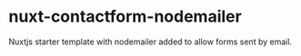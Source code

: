 # nuxt-contactform-nodemailer
Nuxtjs starter template with nodemailer added to allow forms sent by email.
